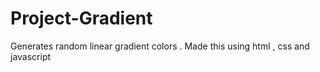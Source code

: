 # Project-Gradient
Generates random linear gradient colors . Made this using html , css and javascript 
